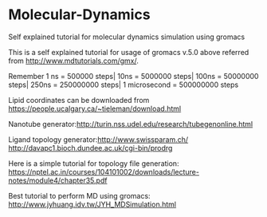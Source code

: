 # Molecular-Dynamics
Self explained tutorial for molecular dynamics simulation using gromacs

This is a self explained tutorial for usage of gromacs v.5.0 above referred from http://www.mdtutorials.com/gmx/.

Remember  1 ns = 500000 steps|
        10ns = 5000000 steps|
      100ns =  50000000 steps|
      250ns = 250000000 steps|
     1 microsecond = 500000000 steps

Lipid coordinates can be downloaded from https://people.ucalgary.ca/~tieleman/download.html

Nanotube generator:http://turin.nss.udel.edu/research/tubegenonline.html

Ligand topology generator:http://www.swissparam.ch/ http://davapc1.bioch.dundee.ac.uk/cgi-bin/prodrg

Here is a simple tutorial for topology file generation:
https://nptel.ac.in/courses/104101002/downloads/lecture-notes/module4/chapter35.pdf

Best tutorial to perform MD using gromacs:
http://www.jyhuang.idv.tw/JYH_MDSimulation.html





